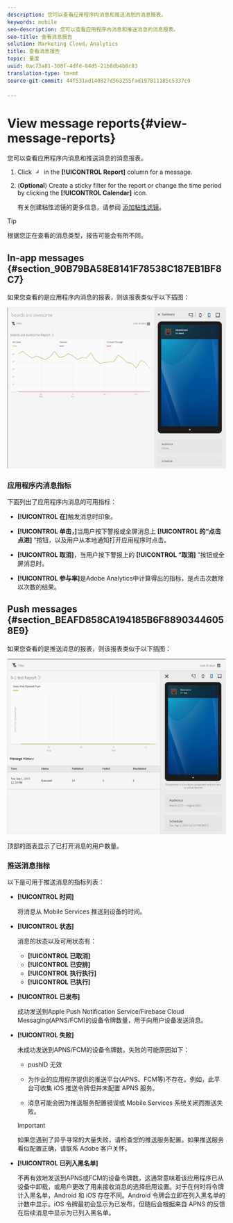 ```yaml
---
description: 您可以查看应用程序内消息和推送消息的消息报表。
keywords: mobile
seo-description: 您可以查看应用程序内消息和推送消息的消息报表。
seo-title: 查看消息报告
solution: Marketing Cloud，Analytics
title: 查看消息报告
topic: 量度
uuid: 0ac73a81-388f-4dfd-84d5-21b8db4b8c83
translation-type: tm+mt
source-git-commit: 44f531ad140827d563255fad197811185c5337c9

---
```



# View message reports{#view-message-reports}

您可以查看应用程序内消息和推送消息的消息报表。

1. Click ![report icon](assets/icon_report.png) in the **[!UICONTROL Report]** column for a message.
1. (**Optional**) Create a sticky filter for the report or change the time period by clicking the **[!UICONTROL Calendar]** icon.

   有关创建粘性滤镜的更多信息，请参阅 [添加粘性滤镜](/help/using/usage/reports-customize/t-sticky-filter.md)。

>[!TIP]
>
>根据您正在查看的消息类型，报告可能会有所不同。

## In-app messages {#section_90B79BA58E8141F78538C187EB1BF8C7}

如果您查看的是应用程序内消息的报表，则该报表类似于以下插图：

![报告消息](assets/report_message.png)

### 应用程序内消息指标

下面列出了应用程序内消息的可用指标：

* **[!UICONTROL 在]**&#x200B;触发消息时印象。

* **[!UICONTROL 单击，]**&#x200B;当用户按下警报或全屏消息上 **[!UICONTROL 的“点击点进]** ”按钮，以及用户从本地通知打开应用程序时点击。

* **[!UICONTROL 取消]**，当用户按下警报上的 **[!UICONTROL “取消]** ”按钮或全屏消息时。

* **[!UICONTROL 参与率]**&#x200B;是Adobe Analytics中计算得出的指标，是点击次数除以次数的结果。

## Push messages {#section_BEAFD858CA194185B6F88903446058E9}

如果您查看的是推送消息的报表，则该报表类似于以下插图：

![推送消息](assets/report_message_push.png)

顶部的图表显示了已打开消息的用户数量。

### 推送消息指标

以下是可用于推送消息的指标列表：

* **[!UICONTROL 时间]**

   将消息从 Mobile Services 推送到设备的时间。

* **[!UICONTROL 状态]**

   消息的状态以及可用状态有：

   * **[!UICONTROL 已取消]**
   * **[!UICONTROL 已安排]**
   * **[!UICONTROL 执行执行]**
   * **[!UICONTROL 已执行]**

* **[!UICONTROL 已发布]**

   成功发送到Apple Push Notification Service/Firebase Cloud Messaging(APNS/FCM)的设备令牌数量，用于向用户设备发送消息。

* **[!UICONTROL 失败]**

   未成功发送到APNS/FCM的设备令牌数。失败的可能原因如下：

   * pushID 无效

   * 为作业的应用程序提供的推送平台(APNS、FCM等)不存在。例如，此平台可收集 iOS 推送令牌但并未配置 APNS 服务。

   * 消息可能会因为推送服务配置错误或 Mobile Services 系统关闭而推送失败。
   >[!IMPORTANT]
   >
   >如果您遇到了异乎寻常的大量失败，请检查您的推送服务配置。如果推送服务看似配置正确，请联系 Adobe 客户关怀。

* **[!UICONTROL 已列入黑名单]**

   不再有效地发送到APNS或FCM的设备令牌数。这通常意味着该应用程序已从设备中卸载，或用户更改了用来接收消息的选择启用设置。对于在何时将令牌计入黑名单，Android 和 iOS 存在不同。Android 令牌会立即在列入黑名单的计数中显示。iOS 令牌最初会显示为已发布，但随后会根据来自 APNS 的反馈在后续消息中显示为已列入黑名单。

